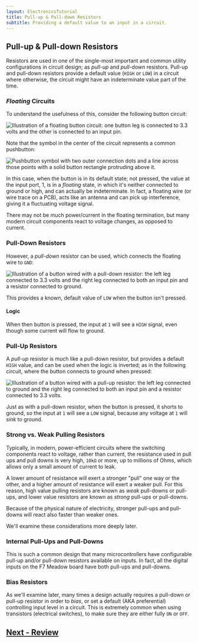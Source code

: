 ```yaml
---
layout: ElectronicsTutorial
title: Pull-up & Pull-down Resistors
subtitle: Providing a default value to an input in a circuit.
---
```


## Pull-up & Pull-down Resistors

Resistors are used in one of the single-most important and common utility configurations in circuit design; as _pull-up_ and _pull-down_ resistors. Pull-up and pull-down resistors provide a default value (`HIGH` or `LOW`) in a circuit where otherwise, the circuit might have an indeterminate value part of the time.

### _Floating_ Circuits

To understand the usefulness of this, consider the following button circuit:

![Illustration of a floating button circuit: one button leg is connected to 3.3 volts and the other is connected to an input pin.](../Support_Files/Floating_Button_Circuit.svg)

Note that the symbol in the center of the circuit represents a common pushbutton:

![Pushbutton symbol with two outer connection dots and a line across those points with a solid button rectangle protruding above it.](/Common_Files/Circuit_Symbols/Pushbutton.svg)

In this case, when the button is in its default state; not pressed, the value at the input port, 1, is in a _floating_ state, in which it's neither connected to ground or high, and can actually be indeterminate. In fact, a floating wire (or wire trace on a PCB), acts like an antenna and can pick up interference, giving it a fluctuating voltage signal.

There may not be much power/current in the floating termination, but many modern circuit components react to voltage changes, as opposed to current.

### Pull-Down Resistors

However, a _pull-down_ resistor can be used, which connects the floating wire to `GND`:

![Illustration of a button wired with a pull-down resistor: the left leg connected to 3.3 volts and the right leg connected to both an input pin and a resistor connected to ground.](../Support_Files/PullDown_Resistor_Circuit.svg)

This provides a known, default value of `LOW` when the button isn't pressed.

#### Logic

When then button is pressed, the input at `1` will see a `HIGH` signal, even though some current will flow to ground.

### Pull-Up Resistors

A _pull-up_ resistor is much like a pull-down resistor, but provides a default `HIGH` value, and can be used when the logic is inverted; as in the following circuit, where the button connects to ground when pressed:

![Illustration of a button wired with a pull-up resistor: the left leg connected to ground and the right leg connected to both an input pin and a resistor connected to 3.3 volts.](../Support_Files/PullUp_Resistor_Circuit.svg)

Just as with a pull-down resistor, when the button is pressed, it shorts to ground, so the input at `1` will see a `LOW` signal, because any voltage at `1` will _sink_ to ground.

### Strong vs. Weak Pulling Resistors

Typically, in modern, power-efficient circuits where the switching components react to voltage, rather than current, the resistance used in pull ups and pull downs is very high, `10kΩ` or more, up to millions of Ohms, which allows only a small amount of current to leak.

A lower amount of resistance will exert a stronger "pull" one way or the other, and a higher amount of resistance will exert a weaker pull. For this reason, high value pulling resistors are known as _weak_ pull-downs or pull-ups, and lower value resistors are known as _strong_ pull-ups or pull-downs.

Because of the physical nature of electricity, stronger pull-ups and pull-downs will react also faster than weaker ones.

We'll examine these considerations more deeply later.

### Internal Pull-Ups and Pull-Downs

This is such a common design that many microcontrollers have configurable pull-up and/or pull-down resistors available on inputs. In fact, all the digital inputs on the F7 Meadow board have both pull-ups and pull-downs.


### Bias Resistors

As we'll examine later, many times a design actually requires a pull-down or pull-up resistor in order to _bias_, or set a default (AKA preferential) controlling input level in a circuit. This is extremely common when using transistors (electrical switches), to make sure they are either fully `ON` or `OFF`.

## [Next - Review](../Review)

